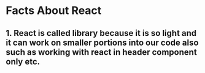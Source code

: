 # Facts About React

## 1. React is called library because it is so light and it can work on smaller portions into our code also such as working with react in header component only etc.
